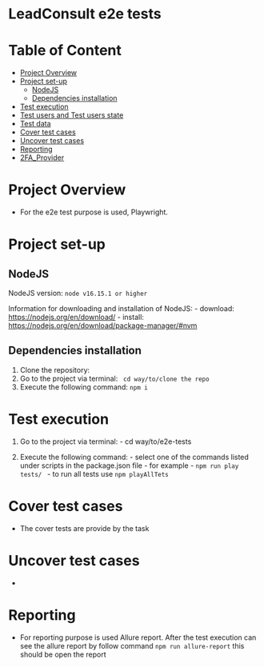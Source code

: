 # LeadConsult e2e tests

# Table of Content

- [Project Overview](#Project-overview)
- [Project set-up](#Project-set-up)
  - [NodeJS](#NodeJS)
  - [Dependencies installation](#Dependencies-installation)
- [Test execution](#Test-execution)
- [Test users and Test users state](#Test-users-and-Test-users-state)
- [Test data](#test-data)
- [Cover test cases](#Cover-test-cases)
- [Uncover test cases](#Uncover-test-cases)
- [Reporting](#Reporting)
- [2FA_Provider](#2FA_Provider)

# Project Overview

- For the e2e test purpose is used, Playwright.


# Project set-up

## NodeJS

NodeJS version:
`node v16.15.1 or higher`

Information for downloading and installation of NodeJS: - download: https://nodejs.org/en/download/ - install: https://nodejs.org/en/download/package-manager/#nvm

## Dependencies installation

  1. Clone the repository:
  2. Go to the project via terminal:
      ``` cd way/to/clone the repo```
  3. Execute the following command: ``` npm i ```

# Test execution

  1. Go to the project via terminal:
    - cd way/to/e2e-tests

  2. Execute the following command:
    - select one of the commands listed under scripts in the package.json file
    - for example - ```npm run play tests/ ```
    - to run all tests use ```npm playAllTets```


# Cover test cases
- The cover tests are provide by the task

# Uncover test cases
- 

# Reporting
- For reporting purpose is used Allure report. 
  After the test execution can see the allure report by follow command ``npm run allure-report`` this should be open the report

